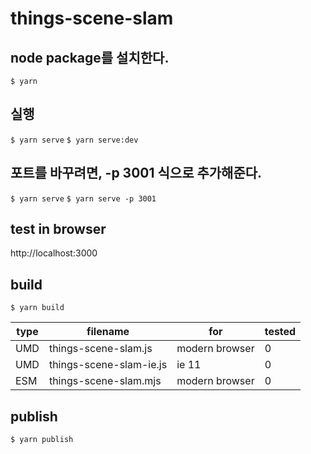 # things-scene-slam

## node package를 설치한다.

`$ yarn`

## 실행

`$ yarn serve`
`$ yarn serve:dev`

## 포트를 바꾸려면, -p 3001 식으로 추가해준다.

`$ yarn serve`
`$ yarn serve -p 3001`

## test in browser

http://localhost:3000

## build

`$ yarn build`

| type | filename                | for            | tested |
| ---- | ----------------------- | -------------- | ------ |
| UMD  | things-scene-slam.js    | modern browser | 0      |
| UMD  | things-scene-slam-ie.js | ie 11          | 0      |
| ESM  | things-scene-slam.mjs   | modern browser | 0      |

## publish

`$ yarn publish`
